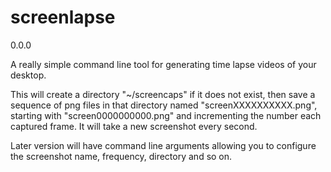 screenlapse
===========
0.0.0

A really simple command line tool for generating time lapse videos of your desktop.

This will create a directory "~/screencaps" if it does not exist, then save a sequence of png files in that directory named "screenXXXXXXXXXX.png", starting with "screen0000000000.png" and incrementing the number each captured frame. It will take
a new screenshot every second.

Later version will have command line arguments allowing you to configure the screenshot name, frequency, directory and so on.
